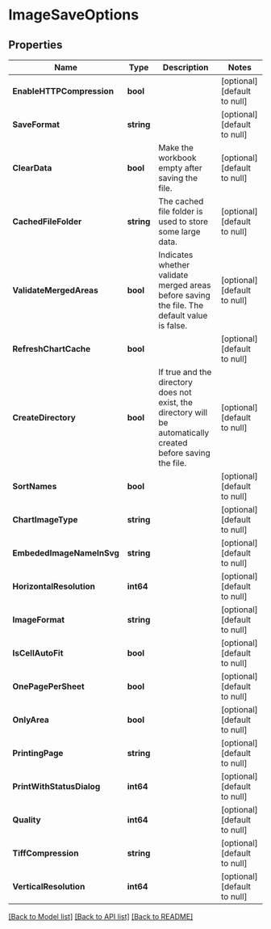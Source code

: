 # ImageSaveOptions

## Properties
Name | Type | Description | Notes
------------ | ------------- | ------------- | -------------
**EnableHTTPCompression** | **bool** |  | [optional] [default to null]
**SaveFormat** | **string** |  | [optional] [default to null]
**ClearData** | **bool** | Make the workbook empty after saving the file. | [optional] [default to null]
**CachedFileFolder** | **string** | The cached file folder is used to store some large data. | [optional] [default to null]
**ValidateMergedAreas** | **bool** | Indicates whether validate merged areas before saving the file. The default value is false.              | [optional] [default to null]
**RefreshChartCache** | **bool** |  | [optional] [default to null]
**CreateDirectory** | **bool** | If true and the directory does not exist, the directory will be automatically created before saving the file.              | [optional] [default to null]
**SortNames** | **bool** |  | [optional] [default to null]
**ChartImageType** | **string** |  | [optional] [default to null]
**EmbededImageNameInSvg** | **string** |  | [optional] [default to null]
**HorizontalResolution** | **int64** |  | [optional] [default to null]
**ImageFormat** | **string** |  | [optional] [default to null]
**IsCellAutoFit** | **bool** |  | [optional] [default to null]
**OnePagePerSheet** | **bool** |  | [optional] [default to null]
**OnlyArea** | **bool** |  | [optional] [default to null]
**PrintingPage** | **string** |  | [optional] [default to null]
**PrintWithStatusDialog** | **int64** |  | [optional] [default to null]
**Quality** | **int64** |  | [optional] [default to null]
**TiffCompression** | **string** |  | [optional] [default to null]
**VerticalResolution** | **int64** |  | [optional] [default to null]

[[Back to Model list]](../README.md#documentation-for-models) [[Back to API list]](../README.md#documentation-for-api-endpoints) [[Back to README]](../README.md)


